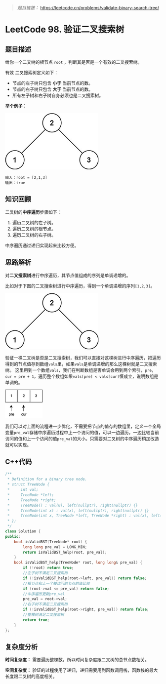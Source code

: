 > *题目链接：* https://leetcode.cn/problems/validate-binary-search-tree/

# LeetCode 98. 验证二叉搜索树

## 题目描述

给你一个二叉树的根节点 `root` ，判断其是否是一个有效的二叉搜索树。

有效 二叉搜索树定义如下：
* 节点的左子树只包含 **小于** 当前节点的数。
* 节点的右子树只包含 **大于** 当前节点的数。
* 所有左子树和右子树自身必须也是二叉搜索树。

**举个例子：**

![](../../pic/lc-0098-01.png)

```
输入：root = [2,1,3]
输出：true
```

## 知识回顾

二叉树的**中序遍历**步骤如下：
1. 遍历二叉树的左子树。
2. 遍历二叉树的根节点。
3. 遍历二叉树的右子树。

中序遍历通过递归实现起来比较方便。

## 思路解析

对**二叉搜索树**进行中序遍历，其节点值组成的序列是单调递增的。

比如对于下图的二叉搜索树进行中序遍历，得到一个单调递增的序列`[1,2,3]`。

![](../../pic/lc-0098-01.png)

验证一棵二叉树是否是二叉搜索树，我们可以直接对这棵树进行中序遍历，把遍历得到的节点值存到数组`vals`里，如果`vals`是单调递增的那么这棵树就是二叉搜索树。 这里用到一个数组`vals`，我们在判断数组是否单调会用到两个索引，`pre`，`cur = pre + 1`，遍历整个数组如果`vals[pre] < vals[cur]`恒成立，说明数组是单调的。

![](../../pic/lc-0098-02.png)

我们可以对上面的流程进一步优化，不需要把节点的值存的数组里，定义一个全局变量`pre_val`存储中序遍历过程中上一个访问的值，可以一边遍历，一边比较当前访问的值和上一个访问的值`pre_val`的大小。只需要对二叉树的中序遍历稍加改造就可以实现。

## C++代码

```cpp
/**
 * Definition for a binary tree node.
 * struct TreeNode {
 *     int val;
 *     TreeNode *left;
 *     TreeNode *right;
 *     TreeNode() : val(0), left(nullptr), right(nullptr) {}
 *     TreeNode(int x) : val(x), left(nullptr), right(nullptr) {}
 *     TreeNode(int x, TreeNode *left, TreeNode *right) : val(x), left(left), right(right) {}
 * };
 */
class Solution {
public:
    bool isValidBST(TreeNode* root) {
        long long pre_val = LONG_MIN;
        return isValidBST_help(root, pre_val);
    }
    bool isValidBST_help(TreeNode* root, long long& pre_val) {
        if (!root) return true;
        //左子树不满足二叉搜索树
        if (!isValidBST_help(root->left, pre_val)) return false;
        //根节点和上一个被访问的节点的值比较
        if (root->val <= pre_val) return false; 
        //中序遍历更新pre_val
        pre_val = root->val;
        //右子树不满足二叉搜索树
        if (!isValidBST_help(root->right, pre_val)) return false;
        //整棵树满足二叉搜索树
        return true;
    }
};
```

## 复杂度分析

**时间复杂度：** 需要遍历整棵数，所以时间复杂度跟二叉树的总节点数相关。

**空间复杂度：** 验证的过程使用了递归，递归需要用到函数调用栈，函数栈的最大长度跟二叉树的高度相关。


